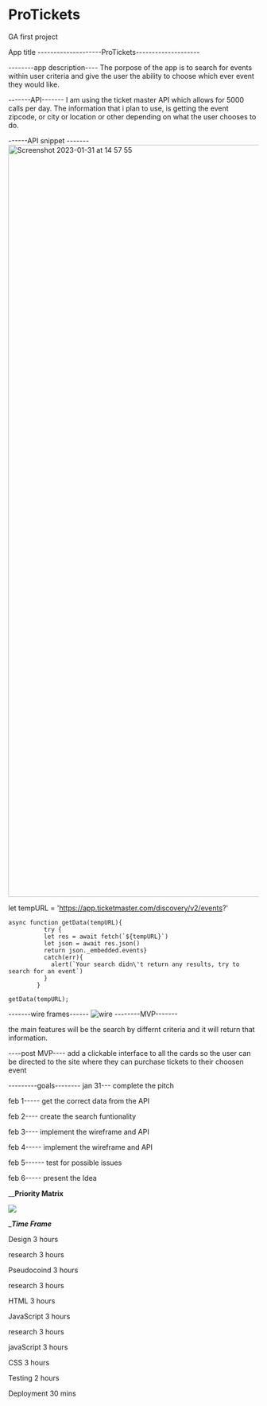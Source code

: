 # ProTickets
GA first project

App title  --------------------ProTickets--------------------



 --------app description----
The porpose of the app is to search for events within user criteria and give the user the ability to
choose which ever event they would like.


-------API-------
I am using the ticket master API which allows for 5000 calls per day.
The information that i plan to use, is getting the event zipcode, or city or location or other
depending on what the user chooses to do.

------API snippet -------
<img width="1512" alt="Screenshot 2023-01-31 at 14 57 55" src="https://user-images.githubusercontent.com/79764475/215877048-3b2befcc-b795-4315-8c02-7246789c446c.png">

let tempURL = 'https://app.ticketmaster.com/discovery/v2/events?'
```
async function getData(tempURL){
          try {
          let res = await fetch(`${tempURL}`)
          let json = await res.json()
          return json._embedded.events}
          catch(err){
            alert(`Your search didn\'t return any results, try to search for an event`)
          }
        }

getData(tempURL);
```


-------wire frames------
![wire](https://user-images.githubusercontent.com/79764475/215877902-3642d929-e8fd-4357-9dfe-2aec7d56ea2a.png)
--------MVP-------

the main features will be the search by differnt criteria and it will return that information.


----post MVP----
add a clickable interface to all the cards so the user can be directed to the site where they can purchase tickets to their choosen event

---------goals--------
jan 31---
complete the pitch



feb 1-----
get the correct data from the API



feb 2----
create the search funtionality 


feb 3----
implement the wireframe and API


feb 4-----
implement the wireframe and API


feb 5------
 test for possible issues


feb 6-----
present the Idea



______Priority Matrix____

<img src="https://res.cloudinary.com/dkrb38n6n/image/upload/v1675647320/Screenshot_2023-02-05_at_20.34.34_hrvlsx.png">


____Time Frame___

Design 3 hours

research 3 hours

Pseudocoind 3 hours

research 3 hours

HTML 3 hours

JavaScript 3 hours

research 3 hours

javaScript 3 hours

CSS 3 hours

Testing 2 hours

Deployment 30 mins
